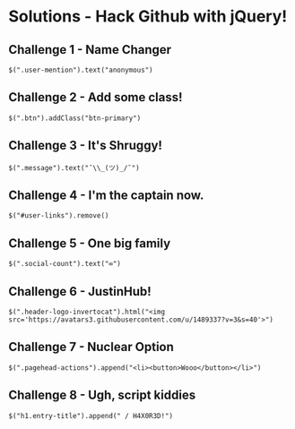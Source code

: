 # Solutions - Hack Github with jQuery!

## Challenge 1 - Name Changer

`$(".user-mention").text("anonymous")`


## Challenge 2 - Add some class!

`$(".btn").addClass("btn-primary")`

## Challenge 3 - It's Shruggy!

`$(".message").text("¯\\_(ツ)_/¯")`


## Challenge 4 - I'm the captain now.

`$("#user-links").remove()`

## Challenge 5 - One big family

`$(".social-count").text("∞")`

## Challenge 6 - JustinHub!

`$(".header-logo-invertocat").html("<img src='https://avatars3.githubusercontent.com/u/1489337?v=3&s=40'>")`

## Challenge 7 - Nuclear Option

`$(".pagehead-actions").append("<li><button>Wooo</button></li>")`

## Challenge 8 - Ugh, script kiddies

`$("h1.entry-title").append(" / H4X0R3D!")`
